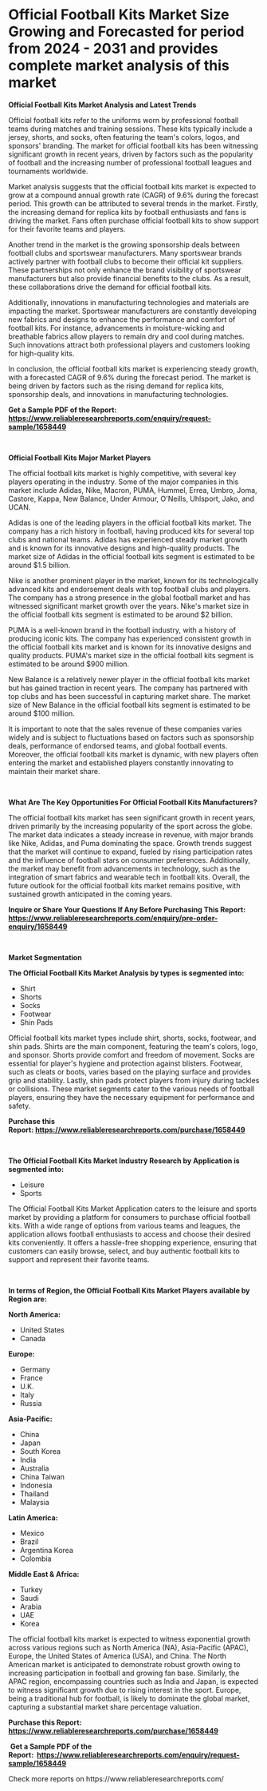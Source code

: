<p><h1>Official Football Kits Market Size Growing and Forecasted for period from 2024 - 2031 and provides complete market analysis of this market</h1></p><p><strong>Official Football Kits Market Analysis and Latest Trends</strong></p>
<p><p>Official football kits refer to the uniforms worn by professional football teams during matches and training sessions. These kits typically include a jersey, shorts, and socks, often featuring the team's colors, logos, and sponsors' branding. The market for official football kits has been witnessing significant growth in recent years, driven by factors such as the popularity of football and the increasing number of professional football leagues and tournaments worldwide.</p><p>Market analysis suggests that the official football kits market is expected to grow at a compound annual growth rate (CAGR) of 9.6% during the forecast period. This growth can be attributed to several trends in the market. Firstly, the increasing demand for replica kits by football enthusiasts and fans is driving the market. Fans often purchase official football kits to show support for their favorite teams and players.</p><p>Another trend in the market is the growing sponsorship deals between football clubs and sportswear manufacturers. Many sportswear brands actively partner with football clubs to become their official kit suppliers. These partnerships not only enhance the brand visibility of sportswear manufacturers but also provide financial benefits to the clubs. As a result, these collaborations drive the demand for official football kits.</p><p>Additionally, innovations in manufacturing technologies and materials are impacting the market. Sportswear manufacturers are constantly developing new fabrics and designs to enhance the performance and comfort of football kits. For instance, advancements in moisture-wicking and breathable fabrics allow players to remain dry and cool during matches. Such innovations attract both professional players and customers looking for high-quality kits.</p><p>In conclusion, the official football kits market is experiencing steady growth, with a forecasted CAGR of 9.6% during the forecast period. The market is being driven by factors such as the rising demand for replica kits, sponsorship deals, and innovations in manufacturing technologies.</p></p>
<p><strong>Get a Sample PDF of the Report:&nbsp; <a href="https://www.reliableresearchreports.com/enquiry/request-sample/1658449">https://www.reliableresearchreports.com/enquiry/request-sample/1658449</a></strong></p>
<p>&nbsp;</p>
<p><strong>Official Football Kits Major Market Players</strong></p>
<p><p>The official football kits market is highly competitive, with several key players operating in the industry. Some of the major companies in this market include Adidas, Nike, Macron, PUMA, Hummel, Errea, Umbro, Joma, Castore, Kappa, New Balance, Under Armour, O'Neills, Uhlsport, Jako, and UCAN.</p><p>Adidas is one of the leading players in the official football kits market. The company has a rich history in football, having produced kits for several top clubs and national teams. Adidas has experienced steady market growth and is known for its innovative designs and high-quality products. The market size of Adidas in the official football kits segment is estimated to be around $1.5 billion.</p><p>Nike is another prominent player in the market, known for its technologically advanced kits and endorsement deals with top football clubs and players. The company has a strong presence in the global football market and has witnessed significant market growth over the years. Nike's market size in the official football kits segment is estimated to be around $2 billion.</p><p>PUMA is a well-known brand in the football industry, with a history of producing iconic kits. The company has experienced consistent growth in the official football kits market and is known for its innovative designs and quality products. PUMA's market size in the official football kits segment is estimated to be around $900 million.</p><p>New Balance is a relatively newer player in the official football kits market but has gained traction in recent years. The company has partnered with top clubs and has been successful in capturing market share. The market size of New Balance in the official football kits segment is estimated to be around $100 million.</p><p>It is important to note that the sales revenue of these companies varies widely and is subject to fluctuations based on factors such as sponsorship deals, performance of endorsed teams, and global football events. Moreover, the official football kits market is dynamic, with new players often entering the market and established players constantly innovating to maintain their market share.</p></p>
<p>&nbsp;</p>
<p><strong>What Are The Key Opportunities For Official Football Kits Manufacturers?</strong></p>
<p><p>The official football kits market has seen significant growth in recent years, driven primarily by the increasing popularity of the sport across the globe. The market data indicates a steady increase in revenue, with major brands like Nike, Adidas, and Puma dominating the space. Growth trends suggest that the market will continue to expand, fueled by rising participation rates and the influence of football stars on consumer preferences. Additionally, the market may benefit from advancements in technology, such as the integration of smart fabrics and wearable tech in football kits. Overall, the future outlook for the official football kits market remains positive, with sustained growth anticipated in the coming years.</p></p>
<p><strong>Inquire or Share Your Questions If Any Before Purchasing This Report: <a href="https://www.reliableresearchreports.com/enquiry/pre-order-enquiry/1658449">https://www.reliableresearchreports.com/enquiry/pre-order-enquiry/1658449</a></strong></p>
<p>&nbsp;</p>
<p><strong>Market Segmentation</strong></p>
<p><strong>The Official Football Kits Market Analysis by types is segmented into:</strong></p>
<p><ul><li>Shirt</li><li>Shorts</li><li>Socks</li><li>Footwear</li><li>Shin Pads</li></ul></p>
<p><p>Official football kits market types include shirt, shorts, socks, footwear, and shin pads. Shirts are the main component, featuring the team's colors, logo, and sponsor. Shorts provide comfort and freedom of movement. Socks are essential for player's hygiene and protection against blisters. Footwear, such as cleats or boots, varies based on the playing surface and provides grip and stability. Lastly, shin pads protect players from injury during tackles or collisions. These market segments cater to the various needs of football players, ensuring they have the necessary equipment for performance and safety.</p></p>
<p><strong>Purchase this Report:&nbsp;<a href="https://www.reliableresearchreports.com/purchase/1658449">https://www.reliableresearchreports.com/purchase/1658449</a></strong></p>
<p>&nbsp;</p>
<p><strong>The Official Football Kits Market Industry Research by Application is segmented into:</strong></p>
<p><ul><li>Leisure</li><li>Sports</li></ul></p>
<p><p>The Official Football Kits Market Application caters to the leisure and sports market by providing a platform for consumers to purchase official football kits. With a wide range of options from various teams and leagues, the application allows football enthusiasts to access and choose their desired kits conveniently. It offers a hassle-free shopping experience, ensuring that customers can easily browse, select, and buy authentic football kits to support and represent their favorite teams.</p></p>
<p>&nbsp;</p>
<p><strong>In terms of Region, the Official Football Kits Market Players available by Region are:</strong></p>
<p>
    <p> <strong> North America: </strong>
        <ul>
            <li>United States</li>
            <li>Canada</li>
        </ul>
        </p> 
    <p> <strong> Europe: </strong>
        <ul>
            <li>Germany</li>
            <li>France</li>
            <li>U.K.</li>
            <li>Italy</li>
            <li>Russia</li>
        </ul>
        </p> 
    <p> <strong> Asia-Pacific: </strong>
        <ul>
            <li>China</li>
            <li>Japan</li>
            <li>South Korea</li>
            <li>India</li>
            <li>Australia</li>
            <li>China Taiwan</li>
            <li>Indonesia</li>
            <li>Thailand</li>
            <li>Malaysia</li>
        </ul>
        </p> 
    <p> <strong> Latin America: </strong>
        <ul>
            <li>Mexico</li>
            <li>Brazil</li>
            <li>Argentina Korea</li>
            <li>Colombia</li>
        </ul>
        </p> 
    <p> <strong> Middle East & Africa: </strong>
        <ul>
            <li>Turkey</li>
            <li>Saudi</li>
            <li>Arabia</li>
            <li>UAE</li>
            <li>Korea</li>
        </ul>
    </p>
    </p>
<p><p>The official football kits market is expected to witness exponential growth across various regions such as North America (NA), Asia-Pacific (APAC), Europe, the United States of America (USA), and China. The North American market is anticipated to demonstrate robust growth owing to increasing participation in football and growing fan base. Similarly, the APAC region, encompassing countries such as India and Japan, is expected to witness significant growth due to rising interest in the sport. Europe, being a traditional hub for football, is likely to dominate the global market, capturing a substantial market share percentage valuation.</p></p>
<p><strong>Purchase this Report: <a href="https://www.reliableresearchreports.com/purchase/1658449">https://www.reliableresearchreports.com/purchase/1658449</a></strong></p>
<p>&nbsp;<strong>Get a Sample PDF of the Report:&nbsp;&nbsp;<a href="https://www.reliableresearchreports.com/enquiry/request-sample/1658449">https://www.reliableresearchreports.com/enquiry/request-sample/1658449</a></strong></p>
<p><strong></strong></p>
<p>Check more reports on https://www.reliableresearchreports.com/</p>